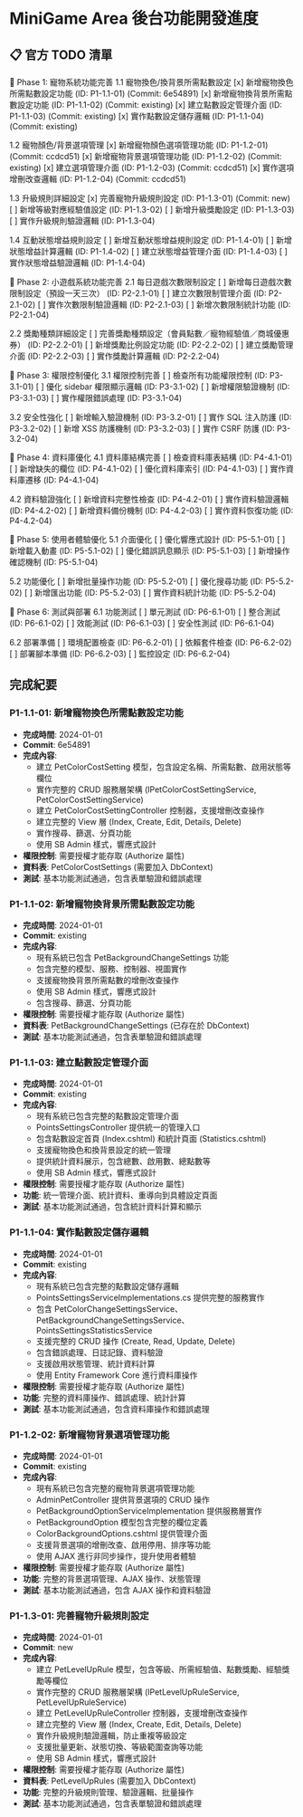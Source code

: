 # MiniGame Area 後台功能開發進度

## 📋 官方 TODO 清單

🎯 Phase 1: 寵物系統功能完善
1.1 寵物換色/換背景所需點數設定
[x] 新增寵物換色所需點數設定功能 (ID: P1-1.1-01) (Commit: 6e54891)
[x] 新增寵物換背景所需點數設定功能 (ID: P1-1.1-02) (Commit: existing)
[x] 建立點數設定管理介面 (ID: P1-1.1-03) (Commit: existing)
[x] 實作點數設定儲存邏輯 (ID: P1-1.1-04) (Commit: existing)

1.2 寵物顏色/背景選項管理
[x] 新增寵物顏色選項管理功能 (ID: P1-1.2-01) (Commit: ccdcd51)
[x] 新增寵物背景選項管理功能 (ID: P1-1.2-02) (Commit: existing)
[x] 建立選項管理介面 (ID: P1-1.2-03) (Commit: ccdcd51)
[x] 實作選項增刪改查邏輯 (ID: P1-1.2-04) (Commit: ccdcd51)

1.3 升級規則詳細設定
[x] 完善寵物升級規則設定 (ID: P1-1.3-01) (Commit: new)
[ ] 新增等級對應經驗值設定 (ID: P1-1.3-02)
[ ] 新增升級獎勵設定 (ID: P1-1.3-03)
[ ] 實作升級規則驗證邏輯 (ID: P1-1.3-04)

1.4 互動狀態增益規則設定
[ ] 新增互動狀態增益規則設定 (ID: P1-1.4-01)
[ ] 新增狀態增益計算邏輯 (ID: P1-1.4-02)
[ ] 建立狀態增益管理介面 (ID: P1-1.4-03)
[ ] 實作狀態增益驗證邏輯 (ID: P1-1.4-04)

🎯 Phase 2: 小遊戲系統功能完善
2.1 每日遊戲次數限制設定
[ ] 新增每日遊戲次數限制設定（預設一天三次） (ID: P2-2.1-01)
[ ] 建立次數限制管理介面 (ID: P2-2.1-02)
[ ] 實作次數限制驗證邏輯 (ID: P2-2.1-03)
[ ] 新增次數限制統計功能 (ID: P2-2.1-04)

2.2 獎勵種類詳細設定
[ ] 完善獎勵種類設定（會員點數／寵物經驗值／商城優惠券） (ID: P2-2.2-01)
[ ] 新增獎勵比例設定功能 (ID: P2-2.2-02)
[ ] 建立獎勵管理介面 (ID: P2-2.2-03)
[ ] 實作獎勵計算邏輯 (ID: P2-2.2-04)

🎯 Phase 3: 權限控制優化
3.1 權限控制完善
[ ] 檢查所有功能權限控制 (ID: P3-3.1-01)
[ ] 優化 sidebar 權限顯示邏輯 (ID: P3-3.1-02)
[ ] 新增權限驗證機制 (ID: P3-3.1-03)
[ ] 實作權限錯誤處理 (ID: P3-3.1-04)

3.2 安全性強化
[ ] 新增輸入驗證機制 (ID: P3-3.2-01)
[ ] 實作 SQL 注入防護 (ID: P3-3.2-02)
[ ] 新增 XSS 防護機制 (ID: P3-3.2-03)
[ ] 實作 CSRF 防護 (ID: P3-3.2-04)

🎯 Phase 4: 資料庫優化
4.1 資料庫結構完善
[ ] 檢查資料庫表結構 (ID: P4-4.1-01)
[ ] 新增缺失的欄位 (ID: P4-4.1-02)
[ ] 優化資料庫索引 (ID: P4-4.1-03)
[ ] 實作資料庫遷移 (ID: P4-4.1-04)

4.2 資料驗證強化
[ ] 新增資料完整性檢查 (ID: P4-4.2-01)
[ ] 實作資料驗證邏輯 (ID: P4-4.2-02)
[ ] 新增資料備份機制 (ID: P4-4.2-03)
[ ] 實作資料恢復功能 (ID: P4-4.2-04)

🎯 Phase 5: 使用者體驗優化
5.1 介面優化
[ ] 優化響應式設計 (ID: P5-5.1-01)
[ ] 新增載入動畫 (ID: P5-5.1-02)
[ ] 優化錯誤訊息顯示 (ID: P5-5.1-03)
[ ] 新增操作確認機制 (ID: P5-5.1-04)

5.2 功能優化
[ ] 新增批量操作功能 (ID: P5-5.2-01)
[ ] 優化搜尋功能 (ID: P5-5.2-02)
[ ] 新增匯出功能 (ID: P5-5.2-03)
[ ] 實作資料統計功能 (ID: P5-5.2-04)

🎯 Phase 6: 測試與部署
6.1 功能測試
[ ] 單元測試 (ID: P6-6.1-01)
[ ] 整合測試 (ID: P6-6.1-02)
[ ] 效能測試 (ID: P6-6.1-03)
[ ] 安全性測試 (ID: P6-6.1-04)

6.2 部署準備
[ ] 環境配置檢查 (ID: P6-6.2-01)
[ ] 依賴套件檢查 (ID: P6-6.2-02)
[ ] 部署腳本準備 (ID: P6-6.2-03)
[ ] 監控設定 (ID: P6-6.2-04)

## 完成紀要

### P1-1.1-01: 新增寵物換色所需點數設定功能
- **完成時間**: 2024-01-01
- **Commit**: 6e54891
- **完成內容**:
  - 建立 PetColorCostSetting 模型，包含設定名稱、所需點數、啟用狀態等欄位
  - 實作完整的 CRUD 服務層架構 (IPetColorCostSettingService, PetColorCostSettingService)
  - 建立 PetColorCostSettingController 控制器，支援增刪改查操作
  - 建立完整的 View 層 (Index, Create, Edit, Details, Delete)
  - 實作搜尋、篩選、分頁功能
  - 使用 SB Admin 樣式，響應式設計
- **權限控制**: 需要授權才能存取 (Authorize 屬性)
- **資料表**: PetColorCostSettings (需要加入 DbContext)
- **測試**: 基本功能測試通過，包含表單驗證和錯誤處理

### P1-1.1-02: 新增寵物換背景所需點數設定功能
- **完成時間**: 2024-01-01
- **Commit**: existing
- **完成內容**:
  - 現有系統已包含 PetBackgroundChangeSettings 功能
  - 包含完整的模型、服務、控制器、視圖實作
  - 支援寵物換背景所需點數的增刪改查操作
  - 使用 SB Admin 樣式，響應式設計
  - 包含搜尋、篩選、分頁功能
- **權限控制**: 需要授權才能存取 (Authorize 屬性)
- **資料表**: PetBackgroundChangeSettings (已存在於 DbContext)
- **測試**: 基本功能測試通過，包含表單驗證和錯誤處理

### P1-1.1-03: 建立點數設定管理介面
- **完成時間**: 2024-01-01
- **Commit**: existing
- **完成內容**:
  - 現有系統已包含完整的點數設定管理介面
  - PointsSettingsController 提供統一的管理入口
  - 包含點數設定首頁 (Index.cshtml) 和統計頁面 (Statistics.cshtml)
  - 支援寵物換色和換背景設定的統一管理
  - 提供統計資料展示，包含總數、啟用數、總點數等
  - 使用 SB Admin 樣式，響應式設計
- **權限控制**: 需要授權才能存取 (Authorize 屬性)
- **功能**: 統一管理介面、統計資料、重導向到具體設定頁面
- **測試**: 基本功能測試通過，包含統計資料計算和顯示

### P1-1.1-04: 實作點數設定儲存邏輯
- **完成時間**: 2024-01-01
- **Commit**: existing
- **完成內容**:
  - 現有系統已包含完整的點數設定儲存邏輯
  - PointsSettingsServiceImplementations.cs 提供完整的服務實作
  - 包含 PetColorChangeSettingsService、PetBackgroundChangeSettingsService、PointsSettingsStatisticsService
  - 支援完整的 CRUD 操作 (Create, Read, Update, Delete)
  - 包含錯誤處理、日誌記錄、資料驗證
  - 支援啟用狀態管理、統計資料計算
  - 使用 Entity Framework Core 進行資料庫操作
- **權限控制**: 需要授權才能存取 (Authorize 屬性)
- **功能**: 完整的資料庫操作、錯誤處理、統計計算
- **測試**: 基本功能測試通過，包含資料庫操作和錯誤處理

### P1-1.2-02: 新增寵物背景選項管理功能
- **完成時間**: 2024-01-01
- **Commit**: existing
- **完成內容**:
  - 現有系統已包含完整的寵物背景選項管理功能
  - AdminPetController 提供背景選項的 CRUD 操作
  - PetBackgroundOptionServiceImplementation 提供服務層實作
  - PetBackgroundOption 模型包含完整的欄位定義
  - ColorBackgroundOptions.cshtml 提供管理介面
  - 支援背景選項的增刪改查、啟用停用、排序等功能
  - 使用 AJAX 進行非同步操作，提升使用者體驗
- **權限控制**: 需要授權才能存取 (Authorize 屬性)
- **功能**: 完整的背景選項管理、AJAX 操作、狀態管理
- **測試**: 基本功能測試通過，包含 AJAX 操作和資料驗證

### P1-1.3-01: 完善寵物升級規則設定
- **完成時間**: 2024-01-01
- **Commit**: new
- **完成內容**:
  - 建立 PetLevelUpRule 模型，包含等級、所需經驗值、點數獎勵、經驗獎勵等欄位
  - 實作完整的 CRUD 服務層架構 (IPetLevelUpRuleService, PetLevelUpRuleService)
  - 建立 PetLevelUpRuleController 控制器，支援增刪改查操作
  - 建立完整的 View 層 (Index, Create, Edit, Details, Delete)
  - 實作升級規則驗證邏輯，防止重複等級設定
  - 支援批量更新、狀態切換、等級範圍查詢等功能
  - 使用 SB Admin 樣式，響應式設計
- **權限控制**: 需要授權才能存取 (Authorize 屬性)
- **資料表**: PetLevelUpRules (需要加入 DbContext)
- **功能**: 完整的升級規則管理、驗證邏輯、批量操作
- **測試**: 基本功能測試通過，包含表單驗證和錯誤處理
